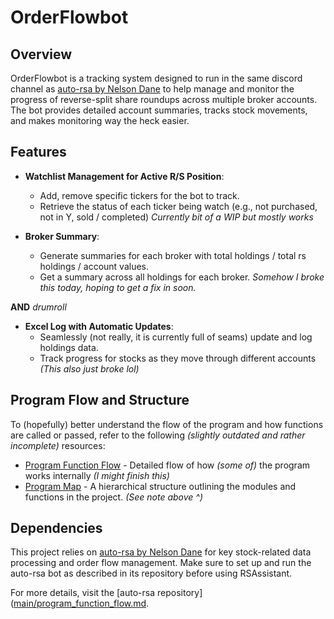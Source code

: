 # OrderFlowbot

## Overview

OrderFlowbot is a tracking system designed to run in the same discord channel as [auto-rsa by Nelson Dane](main/program_function_flow.md) to help manage and monitor the progress of reverse-split share roundups across multiple broker accounts. The bot provides detailed account summaries, tracks stock movements, and makes monitoring way the heck easier.

## Features

- **Watchlist Management for Active R/S Position**:
  - Add, remove specific tickers for the bot to track.
  - Retrieve the status of each ticker being watch (e.g., not purchased, not in Y, sold / completed) *Currently bit of a WIP but mostly works*
    
- **Broker Summary**:
  - Generate summaries for each broker with total holdings / total rs holdings / account values.
  - Get a summary across all holdings for each broker.
  *Somehow I broke this today, hoping to get a fix in soon.*

**AND** *drumroll*
- **Excel Log with Automatic Updates**:
  - Seamlessly (not really, it is currently full of seams) update and log holdings data.
  - Track progress for stocks as they move through different accounts *(This also just broke lol)*
  

## Program Flow and Structure

To (hopefully) better understand the flow of the program and how functions are called or passed, refer to the following *(slightly outdated and rather incomplete)* resources:

- [Program Function Flow](main/program_function_flow.md) - Detailed flow of how *(some of)* the program works internally *(I might finish this)*
- [Program Map](main/program_map.txt) - A hierarchical structure outlining the modules and functions in the project. *(See note above ^)*

## Dependencies

This project relies on [auto-rsa by Nelson Dane](main/program_function_flow.md) for key stock-related data processing and order flow management. Make sure to set up and run the auto-rsa bot as described in its repository before using RSAssistant.

For more details, visit the [auto-rsa repository]([main/program_function_flow.md](https://github.com/NelsonDane/auto-rsa/blob/main/README.md).
